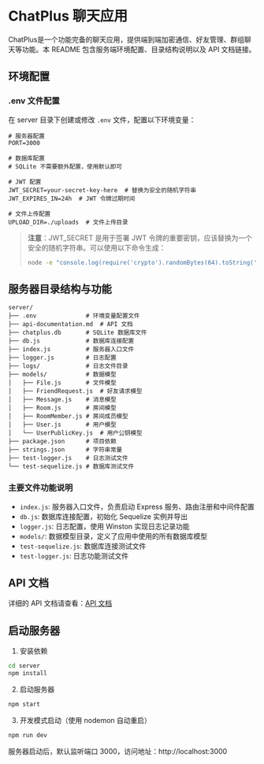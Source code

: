 # ChatPlus 聊天应用

ChatPlus是一个功能完备的聊天应用，提供端到端加密通信、好友管理、群组聊天等功能。本 README 包含服务端环境配置、目录结构说明以及 API 文档链接。

## 环境配置

### .env 文件配置

在 server 目录下创建或修改 `.env` 文件，配置以下环境变量：

```env
# 服务器配置
PORT=3000

# 数据库配置
# SQLite 不需要额外配置，使用默认即可

# JWT 配置
JWT_SECRET=your-secret-key-here  # 替换为安全的随机字符串
JWT_EXPIRES_IN=24h  # JWT 令牌过期时间

# 文件上传配置
UPLOAD_DIR=./uploads  # 文件上传目录
```

> **注意**：JWT_SECRET 是用于签署 JWT 令牌的重要密钥，应该替换为一个安全的随机字符串。可以使用以下命令生成：
> ```bash
> node -e "console.log(require('crypto').randomBytes(64).toString('hex'))"
> ```

## 服务器目录结构与功能

```
server/
├── .env              # 环境变量配置文件
├── api-documentation.md  # API 文档
├── chatplus.db       # SQLite 数据库文件
├── db.js             # 数据库连接配置
├── index.js          # 服务器入口文件
├── logger.js         # 日志配置
├── logs/             # 日志文件目录
├── models/           # 数据模型
│   ├── File.js       # 文件模型
│   ├── FriendRequest.js  # 好友请求模型
│   ├── Message.js    # 消息模型
│   ├── Room.js       # 房间模型
│   ├── RoomMember.js # 房间成员模型
│   ├── User.js       # 用户模型
│   └── UserPublicKey.js  # 用户公钥模型
├── package.json      # 项目依赖
├── strings.json      # 字符串常量
├── test-logger.js    # 日志测试文件
└── test-sequelize.js # 数据库测试文件
```

### 主要文件功能说明

- `index.js`: 服务器入口文件，负责启动 Express 服务、路由注册和中间件配置
- `db.js`: 数据库连接配置，初始化 Sequelize 实例并导出
- `logger.js`: 日志配置，使用 Winston 实现日志记录功能
- `models/`: 数据模型目录，定义了应用中使用的所有数据库模型
- `test-sequelize.js`: 数据库连接测试文件
- `test-logger.js`: 日志功能测试文件

## API 文档

详细的 API 文档请查看：[API 文档](server/api-documentation.md)

## 启动服务器

1. 安装依赖
```bash
cd server
npm install
```

2. 启动服务器
```bash
npm start
```

3. 开发模式启动（使用 nodemon 自动重启）
```bash
npm run dev
```

服务器启动后，默认监听端口 3000，访问地址：http://localhost:3000
